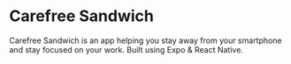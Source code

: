 # Carefree Sandwich

Carefree Sandwich is an app helping you stay away from your smartphone and stay focused on your work. Built using Expo & React Native.
